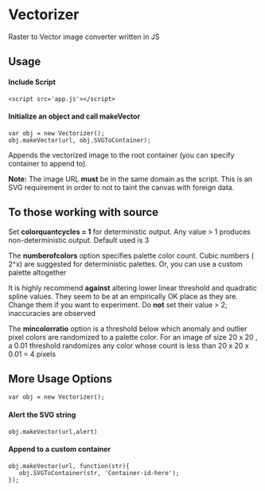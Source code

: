 # Vectorizer
Raster to Vector image converter written in JS
## Usage 
#### Include Script
```
<script src='app.js'></script>
```
#### Initialize an object and call makeVector 

```
var obj = new Vectorizer();
obj.makeVector(url, obj.SVGToContainer);

```
Appends the vectorized image to the root container (you can specify container to append to).

**Note:** The image URL **must** be in the same domain as the script. This is an SVG requirement in order to not to taint the canvas with foreign data.

## To those working with source

Set **colorquantcycles = 1** for deterministic output. Any value > 1 produces non-deterministic output. Default used is 3

The **numberofcolors** option specifies palette color count. Cubic numbers ( 2^x) are suggested for deterministic palettes. Or, you can use a custom palette altogether

It is highly recommend **against**  altering lower linear threshold and quadratic spline values. They seem to be at an empirically OK place as they are. Change them if you want to experiment. Do **not** set their value > 2; inaccuracies are observed

The **mincolorratio** option is a threshold below which anomaly and outlier pixel colors are randomized to a palette color. For an image of size 20 x 20 , a 0.01 threshold randomizes any color whose count is less than 20 x 20 x 0.01 = 4 pixels 


## More Usage Options

``` 
var obj = new Vectorizer();
```
#### Alert the SVG string 
```
obj.makeVector(url,alert)
```

#### Append to a custom container
```
obj.makeVector(url, function(str){
   obj.SVGToContainer(str, 'Container-id-here');
});














